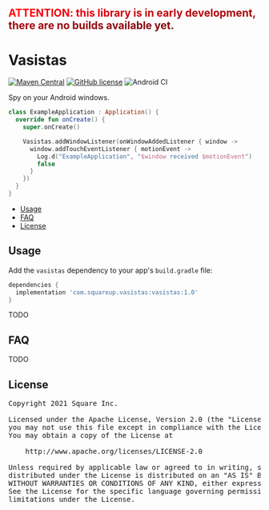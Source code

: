 <h2><span style="font-weight: bold;"><span style="color:#fe000c;">A</span><span style="color:#fc000c;">T</span><span style="color:#fa000c;">T</span><span style="color:#f8000c;">E</span><span style="color:#f6000c;">N</span><span style="color:#f4000c;">T</span><span style="color:#f2000c;">I</span><span style="color:#f0000c;">O</span><span style="color:#ee000c;">N</span><span style="color:#ec000c;">:</span><span style="color:#ea000c;"> </span><span style="color:#e9010b;">t</span><span style="color:#e7010b;">h</span><span style="color:#e5010b;">i</span><span style="color:#e3010b;">s</span><span style="color:#e1010b;"> </span><span style="color:#df010b;">l</span><span style="color:#dd010b;">i</span><span style="color:#db010b;">b</span><span style="color:#d9010b;">r</span><span style="color:#d7010b;">a</span><span style="color:#d5010b;">r</span><span style="color:#d3010b;">y</span><span style="color:#d1010b;"> </span><span style="color:#cf010b;">i</span><span style="color:#cd010b;">s</span><span style="color:#cb010b;"> </span><span style="color:#c9010b;">i</span><span style="color:#c7010b;">n</span><span style="color:#c5010b;"> </span><span style="color:#c3010b;">e</span><span style="color:#c2020a;">a</span><span style="color:#c0020a;">r</span><span style="color:#be020a;">l</span><span style="color:#bc020a;">y</span><span style="color:#ba020a;"> </span><span style="color:#b8020a;">d</span><span style="color:#b6020a;">e</span><span style="color:#b4020a;">v</span><span style="color:#b2020a;">e</span><span style="color:#b0020a;">l</span><span style="color:#ae020a;">o</span><span style="color:#ad020a;">p</span><span style="color:#ac020a;">m</span><span style="color:#ab020a;">e</span><span style="color:#aa020a;">n</span><span style="color:#a9030a;">t</span><span style="color:#a7030a;">,</span><span style="color:#a6030b;"> </span><span style="color:#a5030b;">t</span><span style="color:#a4030b;">h</span><span style="color:#a3030b;">e</span><span style="color:#a2030b;">r</span><span style="color:#a1030b;">e</span><span style="color:#a0040b;"> </span><span style="color:#9f040b;">a</span><span style="color:#9e040b;">r</span><span style="color:#9c040b;">e</span><span style="color:#9b040b;"> </span><span style="color:#9a040b;">n</span><span style="color:#99040b;">o</span><span style="color:#98040b;"> </span><span style="color:#97050c;">b</span><span style="color:#96050c;">u</span><span style="color:#95050c;">i</span><span style="color:#94050c;">l</span><span style="color:#93050c;">d</span><span style="color:#91050c;">s</span><span style="color:#90050c;"> </span><span style="color:#8f050c;">a</span><span style="color:#8e060c;">v</span><span style="color:#8d060c;">a</span><span style="color:#8c060c;">i</span><span style="color:#8b060c;">l</span><span style="color:#8a060c;">a</span><span style="color:#89060c;">b</span><span style="color:#88060d;">l</span><span style="color:#86060d;">e</span><span style="color:#85070d;"> </span><span style="color:#84070d;">y</span><span style="color:#83070d;">e</span><span style="color:#82070d;">t</span><span style="color:#81070d;">.</span></span></h2>

# Vasistas

[![Maven Central](https://img.shields.io/maven-central/v/com.squareup.vasistas/vasistas.svg?label=Maven%20Central)](https://search.maven.org/search?q=g:%22com.squareup.vasistas%22)
[![GitHub license](https://img.shields.io/badge/license-Apache%20License%202.0-blue.svg?style=flat)](https://www.apache.org/licenses/LICENSE-2.0)
![Android CI](https://github.com/square/vasistas/workflows/Android%20CI/badge.svg)

Spy on your Android windows.

```kotlin
class ExampleApplication : Application() {
  override fun onCreate() {
    super.onCreate()

    Vasistas.addWindowListener(onWindowAddedListener { window ->
      window.addTouchEventListener { motionEvent ->
        Log.d("ExampleApplication", "$window received $motionEvent")
        false
      }
    })
  }
}
```


* [Usage](#usage)
* [FAQ](#faq)
* [License](#license)

## Usage

Add the `vasistas` dependency to your app's `build.gradle` file:

```gradle
dependencies {
  implementation 'com.squareup.vasistas:vasistas:1.0'
}
```

TODO

## FAQ

TODO

## License

<pre>
Copyright 2021 Square Inc.

Licensed under the Apache License, Version 2.0 (the "License");
you may not use this file except in compliance with the License.
You may obtain a copy of the License at

    http://www.apache.org/licenses/LICENSE-2.0

Unless required by applicable law or agreed to in writing, software
distributed under the License is distributed on an "AS IS" BASIS,
WITHOUT WARRANTIES OR CONDITIONS OF ANY KIND, either express or implied.
See the License for the specific language governing permissions and
limitations under the License.
</pre>
